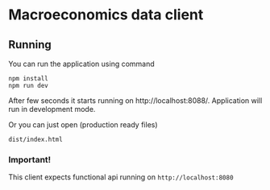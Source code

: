 # Macroeconomics data client

## Running

You can run the application using command

```
npm install
npm run dev
```

After few seconds it starts running on http://localhost:8088/. Application will run in development mode.

Or you can just open (production ready files)

```
dist/index.html
```

### Important! 
This client expects functional api running on `http://localhost:8080` 